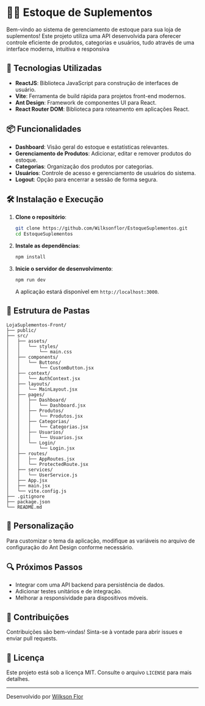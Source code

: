 # 🏋️‍♂️ Estoque de Suplementos

Bem-vindo ao sistema de gerenciamento de estoque para sua loja de suplementos! Este projeto utiliza uma API desenvolvida para oferecer controle eficiente de produtos, categorias e usuários, tudo através de uma interface moderna, intuitiva e responsiva

## 🚀 Tecnologias Utilizadas

- **ReactJS**: Biblioteca JavaScript para construção de interfaces de usuário.
- **Vite**: Ferramenta de build rápida para projetos front-end modernos.
- **Ant Design**: Framework de componentes UI para React.
- **React Router DOM**: Biblioteca para roteamento em aplicações React.

## 📦 Funcionalidades

- **Dashboard**: Visão geral do estoque e estatísticas relevantes.
- **Gerenciamento de Produtos**: Adicionar, editar e remover produtos do estoque.
- **Categorias**: Organização dos produtos por categorias.
- **Usuários**: Controle de acesso e gerenciamento de usuários do sistema.
- **Logout**: Opção para encerrar a sessão de forma segura.

## 🛠️ Instalação e Execução

1. **Clone o repositório**:

   ```bash
   git clone https://github.com/Wilksonflor/EstoqueSuplementos.git
   cd EstoqueSuplementos
   ```

2. **Instale as dependências**:

   ```bash
   npm install
   ```

3. **Inicie o servidor de desenvolvimento**:

   ```bash
   npm run dev
   ```

   A aplicação estará disponível em `http://localhost:3000`.

## 📁 Estrutura de Pastas

```plaintext
LojaSuplementos-Front/
├── public/
├── src/
│   ├── assets/
│   │   └── styles/
│   │       └── main.css
│   ├── components/
│   │   └── Buttons/
│   │       └── CustomButton.jsx
│   ├── context/
│   │   └── AuthContext.jsx
│   ├── layouts/
│   │   └── MainLayout.jsx
│   ├── pages/
│   │   ├── Dashboard/
│   │   │   └── Dashboard.jsx
│   │   ├── Produtos/
│   │   │   └── Produtos.jsx
│   │   ├── Categorias/
│   │   │   └── Categorias.jsx
│   │   ├── Usuarios/
│   │   │   └── Usuarios.jsx
│   │   └── Login/
│   │       └── Login.jsx
│   ├── routes/
│   │   ├── AppRoutes.jsx
│   │   └── ProtectedRoute.jsx
│   ├── services/
│   │   └── UserService.js
│   ├── App.jsx
│   ├── main.jsx
│   └── vite.config.js
├── .gitignore
├── package.json
└── README.md
```

## 🎨 Personalização

Para customizar o tema da aplicação, modifique as variáveis no arquivo de configuração do Ant Design conforme necessário.

## 🔍 Próximos Passos

- Integrar com uma API backend para persistência de dados.
- Adicionar testes unitários e de integração.
- Melhorar a responsividade para dispositivos móveis.

## 🤝 Contribuições

Contribuições são bem-vindas! Sinta-se à vontade para abrir issues e enviar pull requests.

## 📄 Licença

Este projeto está sob a licença MIT. Consulte o arquivo `LICENSE` para mais detalhes.

---

Desenvolvido por [Wilkson Flor](https://github.com/Wilksonflor)
